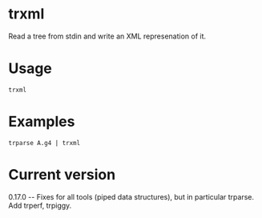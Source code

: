 # trxml

Read a tree from stdin and write an XML represenation of it.

# Usage

    trxml

# Examples

    trparse A.g4 | trxml

# Current version

0.17.0 -- Fixes for all tools (piped data structures), but in particular trparse. Add trperf, trpiggy.
